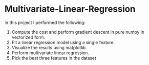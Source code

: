 # Multivariate-Linear-Regression

In this project I performed the following:
1. Compute the cost and perform gradient descent in pure numpy in vectorized form.
2. Fit a linear regression model using a single feature.
3. Visualize the results using matplotlib.
4. Perform multivariate linear regression.
5. Pick the best three features in the dataset
